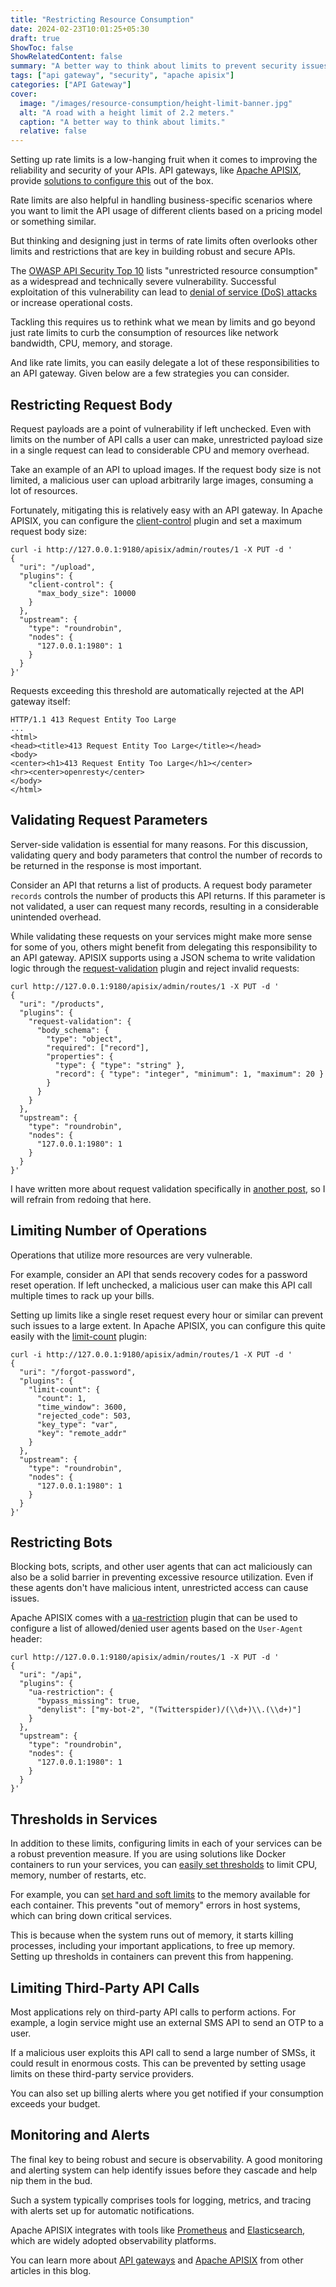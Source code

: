 ```yaml
---
title: "Restricting Resource Consumption"
date: 2024-02-23T10:01:25+05:30
draft: true
ShowToc: false
ShowRelatedContent: false
summary: "A better way to think about limits to prevent security issues from resource starvation."
tags: ["api gateway", "security", "apache apisix"]
categories: ["API Gateway"]
cover:
  image: "/images/resource-consumption/height-limit-banner.jpg"
  alt: "A road with a height limit of 2.2 meters."
  caption: "A better way to think about limits."
  relative: false
---
```


Setting up rate limits is a low-hanging fruit when it comes to improving the reliability and security of your APIs. API gateways, like [Apache APISIX](https://apisix.apache.org/), provide [solutions to configure this](https://apisix.apache.org/docs/apisix/plugins/limit-req/) out of the box.

Rate limits are also helpful in handling business-specific scenarios where you want to limit the API usage of different clients based on a pricing model or something similar.

But thinking and designing just in terms of rate limits often overlooks other limits and restrictions that are key in building robust and secure APIs.

The [OWASP API Security Top 10](https://owasp.org/API-Security/editions/2023/en/0x00-header/) lists "unrestricted resource consumption" as a widespread and technically severe vulnerability. Successful exploitation of this vulnerability can lead to [denial of service (DoS) attacks](https://en.wikipedia.org/wiki/Denial-of-service_attack) or increase operational costs.

Tackling this requires us to rethink what we mean by limits and go beyond just rate limits to curb the consumption of resources like network bandwidth, CPU, memory, and storage.

And like rate limits, you can easily delegate a lot of these responsibilities to an API gateway. Given below are a few strategies you can consider.

## Restricting Request Body

Request payloads are a point of vulnerability if left unchecked. Even with limits on the number of API calls a user can make, unrestricted payload size in a single request can lead to considerable CPU and memory overhead.

Take an example of an API to upload images. If the request body size is not limited, a malicious user can upload arbitrarily large images, consuming a lot of resources.

Fortunately, mitigating this is relatively easy with an API gateway. In Apache APISIX, you can configure the [client-control](https://apisix.apache.org/docs/apisix/plugins/client-control/) plugin and set a maximum request body size:

```shell
curl -i http://127.0.0.1:9180/apisix/admin/routes/1 -X PUT -d '
{
  "uri": "/upload",
  "plugins": {
    "client-control": {
      "max_body_size": 10000
    }
  },
  "upstream": {
    "type": "roundrobin",
    "nodes": {
      "127.0.0.1:1980": 1
    }
  }
}'
```

Requests exceeding this threshold are automatically rejected at the API gateway itself:

```shell
HTTP/1.1 413 Request Entity Too Large
...
<html>
<head><title>413 Request Entity Too Large</title></head>
<body>
<center><h1>413 Request Entity Too Large</h1></center>
<hr><center>openresty</center>
</body>
</html>
```

## Validating Request Parameters

Server-side validation is essential for many reasons. For this discussion, validating query and body parameters that control the number of records to be returned in the response is most important.

Consider an API that returns a list of products. A request body parameter `records` controls the number of products this API returns. If this parameter is not validated, a user can request many records, resulting in a considerable unintended overhead.

While validating these requests on your services might make more sense for some of you, others might benefit from delegating this responsibility to an API gateway. APISIX supports using a JSON schema to write validation logic through the [request-validation](https://apisix.apache.org/docs/apisix/plugins/request-validation/) plugin and reject invalid requests:

```shell
curl http://127.0.0.1:9180/apisix/admin/routes/1 -X PUT -d '
{
  "uri": "/products",
  "plugins": {
    "request-validation": {
      "body_schema": {
        "type": "object",
        "required": ["record"],
        "properties": {
          "type": { "type": "string" },
          "record": { "type": "integer", "minimum": 1, "maximum": 20 }
        }
      }
    }
  },
  "upstream": {
    "type": "roundrobin",
    "nodes": {
      "127.0.0.1:1980": 1
    }
  }
}'
```

I have written more about request validation specifically in [another post](/posts/request-validation/), so I will refrain from redoing that here.

## Limiting Number of Operations

Operations that utilize more resources are very vulnerable.

For example, consider an API that sends recovery codes for a password reset operation. If left unchecked, a malicious user can make this API call multiple times to rack up your bills.

Setting up limits like a single reset request every hour or similar can prevent such issues to a large extent. In Apache APISIX, you can configure this quite easily with the [limit-count](https://apisix.apache.org/docs/apisix/plugins/limit-count/) plugin:

```shell
curl -i http://127.0.0.1:9180/apisix/admin/routes/1 -X PUT -d '
{
  "uri": "/forgot-password",
  "plugins": {
    "limit-count": {
      "count": 1,
      "time_window": 3600,
      "rejected_code": 503,
      "key_type": "var",
      "key": "remote_addr"
    }
  },
  "upstream": {
    "type": "roundrobin",
    "nodes": {
      "127.0.0.1:1980": 1
    }
  }
}'
```

## Restricting Bots

Blocking bots, scripts, and other user agents that can act maliciously can also be a solid barrier in preventing excessive resource utilization. Even if these agents don't have malicious intent, unrestricted access can cause issues.

Apache APISIX comes with a [ua-restriction](https://apisix.apache.org/docs/apisix/plugins/ua-restriction/) plugin that can be used to configure a list of allowed/denied user agents based on the `User-Agent` header:

```shell
curl http://127.0.0.1:9180/apisix/admin/routes/1 -X PUT -d '
{
  "uri": "/api",
  "plugins": {
    "ua-restriction": {
      "bypass_missing": true,
      "denylist": ["my-bot-2", "(Twitterspider)/(\\d+)\\.(\\d+)"]
    }
  },
  "upstream": {
    "type": "roundrobin",
    "nodes": {
      "127.0.0.1:1980": 1
    }
  }
}'
```

## Thresholds in Services

In addition to these limits, configuring limits in each of your services can be a robust prevention measure. If you are using solutions like Docker containers to run your services, you can [easily set thresholds](https://docs.docker.com/config/containers/resource_constraints/) to limit CPU, memory, number of restarts, etc.

For example, you can [set hard and soft limits](https://docs.docker.com/config/containers/resource_constraints/#limit-a-containers-access-to-memory) to the memory available for each container. This prevents "out of memory" errors in host systems, which can bring down critical services.

This is because when the system runs out of memory, it starts killing processes, including your important applications, to free up memory. Setting up thresholds in containers can prevent this from happening.

## Limiting Third-Party API Calls

Most applications rely on third-party API calls to perform actions. For example, a login service might use an external SMS API to send an OTP to a user.

If a malicious user exploits this API call to send a large number of SMSs, it could result in enormous costs. This can be prevented by setting usage limits on these third-party service providers.

You can also set up billing alerts where you get notified if your consumption exceeds your budget.

## Monitoring and Alerts

The final key to being robust and secure is observability. A good monitoring and alerting system can help identify issues before they cascade and help nip them in the bud.

Such a system typically comprises tools for logging, metrics, and tracing with alerts set up for automatic notifications.

Apache APISIX integrates with tools like [Prometheus](/posts/introduction-to-monitoring-microservices/) and [Elasticsearch](/posts/apisix-logs-elk/), which are widely adopted observability platforms.

You can learn more about [API gateways](/categories/api-gateway/) and [Apache APISIX](/tags/apache-apisix/) from other articles in this blog.
